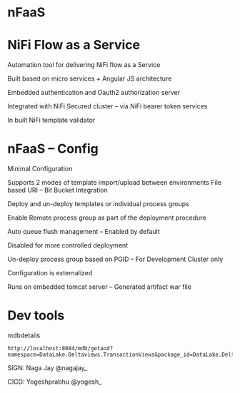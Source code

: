 # nFaaS
NiFi Flow as a Service
========================

Automation tool for delivering NiFi flow as a Service

Built based on micro services + Angular JS architecture    

Embedded authentication and Oauth2 authorization server 

Integrated with NiFi Secured cluster – via NiFi bearer token services

In built NiFi template validator


nFaaS – Config
=================

Minimal Configuration

Supports 2 modes of template import/upload between environments
      File based 
      URI – Bit Bucket Integration

Deploy and un-deploy templates or individual process groups 

Enable Remote process group as part of the deployment procedure

Auto queue flush management – Enabled by default

Disabled for more controlled deployment

Un-deploy process group based on PGID – For Development Cluster only

Configuration is externalized 

Runs on embedded tomcat server – Generated artifact war file

Dev tools
============
mdbdetails

```
http://localhost:8084/mdb/getaod?namespace=DataLake.Deltaviews.TransactionViews&package_id=DataLake.Deltaviews.TransactionViews&db_object_name=InstallationOwnershipTS
```


SIGN: Naga Jay @nagajay_

CICD: Yogeshprabhu @yogesh_